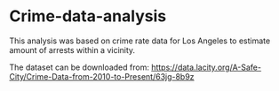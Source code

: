 # Crime-data-analysis
This analysis was based on crime rate data for Los Angeles to estimate amount of arrests within a vicinity.

The dataset can be downloaded from: https://data.lacity.org/A-Safe-City/Crime-Data-from-2010-to-Present/63jg-8b9z
